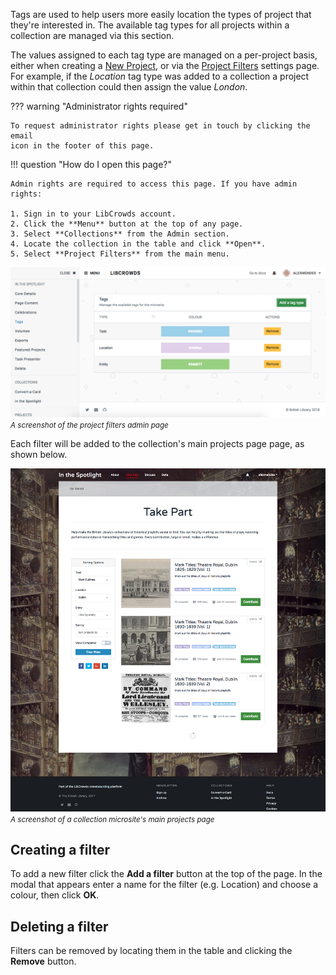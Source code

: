 Tags are used to help users more easily location the types of project that
they're interested in. The available tag types for all projects within a
collection are managed via this section.

The values assigned to each tag type are managed on a per-project basis,
either when creating a [New Project](/projects/new.md), or via the
[Project Filters](/projects/filters.md) settings page. For example, if the
*Location* tag type was added to a collection a project within that collection
could then assign the value *London*.

??? warning "Administrator rights required"

    To request administrator rights please get in touch by clicking the email
    icon in the footer of this page.

!!! question "How do I open this page?"

    Admin rights are required to access this page. If you have admin rights:

    1. Sign in to your LibCrowds account.
    2. Click the **Menu** button at the top of any page.
    3. Select **Collections** from the Admin section.
    4. Locate the collection in the table and click **Open**.
    5. Select **Project Filters** from the main menu.

![A screenshot of the project filters admin page](/assets/img/collection/filters.png?raw=true)
<br><small>*A screenshot of the project filters admin page*</small>

Each filter will be added to the collection's main projects page page, as
shown below.

![A screenshot of a collection microsite's main projects page](/assets/img/collection-projects.png?raw=true)
<br><small>*A screenshot of a collection microsite's main projects page*</small>

## Creating a filter

To add a new filter click the **Add a filter** button at the top of the page.
In the modal that appears enter a name for the filter (e.g. Location) and
choose a colour, then click **OK**.

## Deleting a filter

Filters can be removed by locating them in the table and clicking
the **Remove** button.
